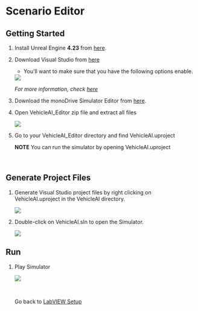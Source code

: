 # Scenario Editor

## Getting Started

1. Install Unreal Engine **4.23** from [here](https://www.unrealengine.com/en-US/).

2. Download Visual Studio from [here](https://visualstudio.microsoft.com/)

    - You'll want to make sure that you have the following options enable.

    <div class="img_container">
    <img class='wide_img' src="https://github.com/monoDriveIO/documentation/raw/master/docs/LV_client/quick_start_img/c++.png"/>
    </div>

    *For more information, check [here](https://docs.unrealengine.com/en-US/Programming/Development/VisualStudioSetup/index.html)*


3. Download the monoDrive Simulator Editor from [here](https://www.monodrive.io/register).

4. Open VehicleAI_Editor zip file and extract all files

    <div class="img_container">
    <img class='lg_img' src="https://github.com/monoDriveIO/documentation/raw/master/docs/LV_client/quick_start_img/sensor_editor_extract.png"/>
    </div>

5. Go to your VehicleAI_Editor directory and find VehicleAI.uproject

    **NOTE** 
    You can run the simulator by opening VehicleAI.uproject

<p>&nbsp;</p>

## Generate Project Files

1. Generate Visual Studio project files by right clicking on VehicleAI.uproject in the VehicleAI directory. 

    <div class="img_container">
    <img class='lg_img' src="https://github.com/monoDriveIO/documentation/raw/master/docs/LV_client/quick_start_img/generate_project_files.png"/>
    </div>

2. Double-click on VehicleAI.sIn to open the Simulator.

    <div class="img_container">
    <img class='lg_img' src="https://github.com/monoDriveIO/documentation/raw/master/docs/LV_client/quick_start_img/vehicle-sIn.png"/>
    </div>

## Run

1. Play Simulator

    <div class="img_container">
    <img class='wide_img' src="https://github.com/monoDriveIO/documentation/raw/master/docs/LV_client/quick_start_img/play.png"/>
    </div>

    <p>&nbsp;</p>

    Go back to [LabVIEW Setup](LabVIEW_client_quick_start.md)

    <p>&nbsp;</p>